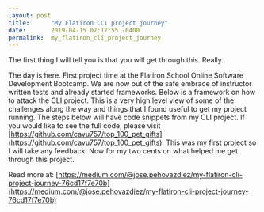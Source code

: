 ```yaml
---
layout: post
title:      "My Flatiron CLI project journey"
date:       2019-04-15 07:17:55 -0400
permalink:  my_flatiron_cli_project_journey
---
```



The first thing I will tell you is that you will get through this. Really.

The day is here. First project time at the Flatiron School Online Software Development Bootcamp. We are now out of the safe embrace of instructor written tests and already started frameworks. Below is a framework on how to attack the CLI project. This is a very high level view of some of the challenges along the way and things that I found useful to get my project running. The steps below will have code snippets from my CLI project. If you would like to see the full code, please visit [https://github.com/cavu757/top_100_pet_gifts](https://github.com/cavu757/top_100_pet_gifts). This was my first project so I will take any feedback. Now for my two cents on what helped me get through this project.

Read more at: [https://medium.com/@jose.pehovazdiez/my-flatiron-cli-project-journey-76cd17f7e70b](https://medium.com/@jose.pehovazdiez/my-flatiron-cli-project-journey-76cd17f7e70b)
